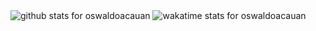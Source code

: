 <img  src="https://github-readme-stats.vercel.app/api?username=oswaldoacauan&show_icons=true&icon_color=0366d6&bg_color=ffffff&hide_title=true&count_private=true" alt="github stats for oswaldoacauan">
<img src="https://github-readme-stats.vercel.app/api/wakatime?username=oswaldoacauan" alt="wakatime stats for oswaldoacauan" />
